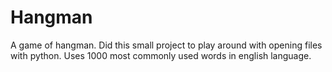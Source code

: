 # Hangman
A game of hangman. Did this small project to play around with opening files with python. Uses 1000 most commonly used words in english language.
